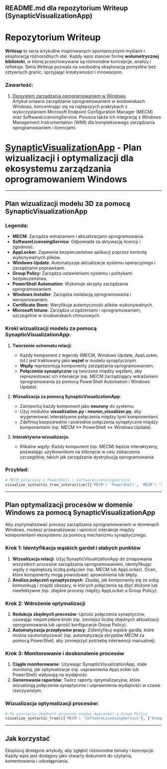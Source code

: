## README.md dla repozytorium Writeup (SynapticVisualizationApp)

# Repozytorium Writeup

**Writeup** to seria artykułów inspirowanych spontanicznymi myślami i eksploracją różnorodnych idei. Każdy wpis stanowi formę **wolumetrycznej biblioteki**, w której przechowywane są różnorodne koncepcje, analizy i refleksje. Seria Writeup pozwala na swobodną eksplorację pomysłów bez sztywnych granic, sprzyjając kreatywności i innowacjom.

### Zawartość:
1. [Ekosystem zarządzania oprogramowaniem w Windows](model.md)  
   Artykuł omawia zarządzanie oprogramowaniem w środowiskach Windows, koncentrując się na najlepszych praktykach z wykorzystaniem Microsoft Endpoint Configuration Manager (MECM) oraz SoftwareLicensingService. Porusza także ich integrację z Windows Management Instrumentation (WMI) dla kompleksowego zarządzania oprogramowaniem i licencjami.

# [SynapticVisualizationApp]([https://github.com/DonkeyJJLove/writeup/tree/main](https://github.com/DonkeyJJLove/writeup/tree/master)) - Plan wizualizacji i optymalizacji dla ekosystemu zarządzania oprogramowaniem Windows

---

## Plan wizualizacji modelu 3D za pomocą SynapticVisualizationApp

### Legenda:
- **MECM**: Zarządza wdrażaniem i aktualizacjami oprogramowania.
- **SoftwareLicensingService**: Odpowiada za aktywację licencji i zgodność.
- **AppLocker**: Zapewnia bezpieczeństwo aplikacji poprzez kontrolę wykonywalnych plików.
- **Windows Update**: Automatyzuje aktualizacje systemu operacyjnego i zarządzanie poprawkami.
- **Group Policy**: Zarządza ustawieniami systemu i politykami bezpieczeństwa.
- **PowerShell Automation**: Wykonuje skrypty zarządzania oprogramowaniem.
- **Windows Installer**: Zarządza instalacją oprogramowania i wersjonowaniem.
- **Certificate Store**: Weryfikuje autentyczność plików wykonywalnych.
- **Microsoft Intune**: Zarządza urządzeniami i oprogramowaniem, szczególnie w środowiskach chmurowych.

### Kroki wizualizacji modelu za pomocą SynapticVisualizationApp:

1. **Tworzenie schematu relacji**:
   - Każdy komponent z legendy (MECM, Windows Update, AppLocker, itd.) jest traktowany jako **węzeł** w modelu synaptycznym.
   - **Węzły** reprezentują komponenty zarządzania oprogramowaniem.
   - **Połączenia synaptyczne** są tworzone między węzłami, aby reprezentować ich interakcje (np. MECM zarządzający wdrażaniem oprogramowania za pomocą PowerShell Automation i Windows Update).

2. **Wizualizacja za pomocą SynapticVisualizationApp**:
   - Zaimportuj każdy komponent jako **neurony** do systemu.
   - Użyj modułów **visualization.py** i **neuron_visualizer.py**, aby wygenerować interaktywne połączenia między tymi komponentami.
   - Zdefiniuj bezpośrednie i pośrednie połączenia synaptyczne między komponentami (np. MECM <-> PowerShell <-> Windows Update).

3. **Interaktywna wizualizacja**:
   - Klikalne węzły: Każdy komponent (np. MECM) będzie interaktywny, pozwalając użytkownikom na kliknięcie w celu zobaczenia szczegółów, takich jak zarządzanie dystrybucją oprogramowania.

### Przykład:
```python
# MECM połączony z PowerShell i SoftwareLicensingService
visualize_syntactic_tree_interactive([{'MECM': 'PowerShell', 'MECM': 'SoftwareLicensingService'}])
```
---

## Plan optymalizacji procesów w domenie Windows za pomocą SynapticVisualizationApp

Aby zoptymalizować procesy zarządzania oprogramowaniem w domenach Windows, możesz przeanalizować i uprościć interakcje między komponentami ekosystemu za pomocą mechanizmu synaptycznego.

### Krok 1: Identyfikacja wąskich gardeł i słabych punktów
1. **Wizualizacja relacji**: Użyj SynapticVisualizationApp do zmapowania wszystkich procesów zarządzania oprogramowaniem, identyfikując węzły z największą liczbą połączeń (np. MECM lub AppLocker). Oceń, które komponenty mogą powodować spowolnienia lub błędy.
2. **Analiza połączeń synaptycznych**: Zbadaj, jak komponenty się ze sobą komunikują i znajdź obszary, w których połączenia są zbyt złożone lub nieefektywne (np. zbędne procesy między AppLocker a Group Policy).

### Krok 2: Wdrożenie optymalizacji
1. **Redukcja zbędnych procesów**: Uprość połączenia synaptyczne, usuwając niepotrzebne kroki (np. zmniejsz liczbę zbędnych aktualizacji oprogramowania lub uprość konfiguracje Group Policy).
2. **Automatyzacja przepływów pracy**: Zidentyfikuj wąskie gardła, które można zautomatyzować (np. automatyzacja skryptów MECM za pomocą PowerShell, aby zmniejszyć potrzebę interwencji manualnej).

### Krok 3: Monitorowanie i doskonalenie procesów
1. **Ciągłe monitorowanie**: Używając SynapticVisualizationApp, stale monitoruj, jak optymalizacje (np. usprawnienia AppLocker lub PowerShell) wpływają na wydajność.
2. **Generowanie raportów**: Twórz raporty optymalizacyjne, które wizualizują połączenia synaptyczne i usprawnienia wydajności w czasie rzeczywistym.

### Wizualizacja optymalizacji procesów:
```python
# Po usunięciu zbędnych procesów między AppLocker a Group Policy
visualize_syntactic_tree([{'MECM': 'SoftwareLicensingService'}, {'GroupPolicy': 'AppLocker'}])
```
---

## Jak korzystać

Eksploruj dostępne artykuły, aby zgłębić różnorodne tematy i koncepcje. Każdy wpis jest dostępny jako otwarty dokument do czytania, komentowania i udostępniania.
